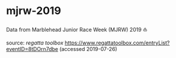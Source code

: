 # mjrw-2019
Data from Marblehead Junior Race Week (MJRW) 2019 ⛵️

source: _regatta toolbox_ https://www.regattatoolbox.com/entryList?eventID=8tDOrn7dbe (accessed 2019-07-26)
